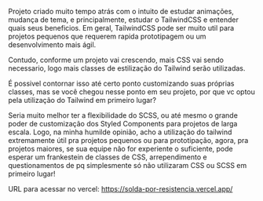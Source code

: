 Projeto criado muito tempo atrás com o intuito de estudar animações, mudança de tema, e principalmente, estudar o TailwindCSS e entender quais seus beneficios.
Em geral, TailwindCSS pode ser muito util para projetos pequenos que requerem rapida prototipagem ou um desenvolvimento mais ágil.

Contudo, conforme um projeto vai crescendo, mais CSS vai sendo necessario, logo mais classes de estilização do Tailwind serão utilizadas.

É possivel contornar isso até certo ponto customizando suas próprias classes, mas se você chegou nesse ponto em seu projeto, por que vc optou pela utilização do Tailwind em primeiro lugar?

Seria muito melhor ter a flexibilidade do SCSS, ou até mesmo o grande poder de customização dos Styled Components para projetos de larga escala. Logo, na minha humilde opinião, acho a utilização do tailwind extremamente útil pra projetos pequenos ou para prototipação, agora, pra projetos maiores, se sua equipe não for experiente o suficiente, pode esperar um frankestein de classes de CSS, arrependimento e questionamentos de pq simplesmente só não utilizaram CSS ou SCSS em primeiro lugar!

URL para acessar no vercel: https://solda-por-resistencia.vercel.app/
